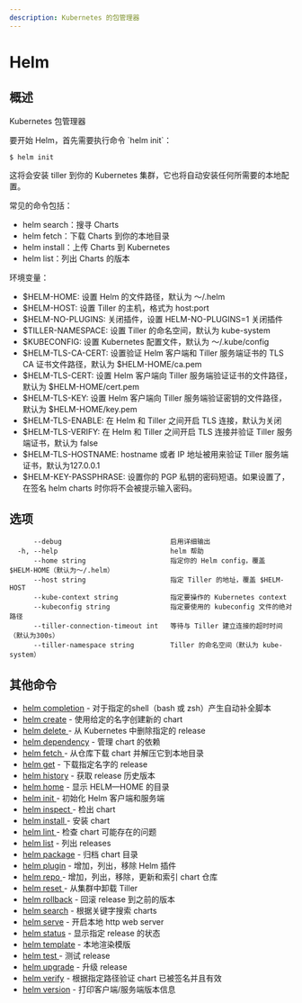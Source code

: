 ```yaml
---
description: Kubernetes 的包管理器
---
```


# Helm

## 概述

Kubernetes 包管理器

要开始 Helm，首先需要执行命令 \`helm init\`：

```text
$ helm init
```

这将会安装 tiller 到你的 Kubernetes 集群，它也将自动安装任何所需要的本地配置。

常见的命令包括：

* helm search：搜寻 Charts
* helm fetch：下载 Charts 到你的本地目录
* helm install：上传 Charts 到 Kubernetes
* helm list：列出 Charts 的版本

环境变量：

* $HELM-HOME: 设置 Helm 的文件路径，默认为 ～/.helm
* $HELM-HOST:  设置 Tiller 的主机，格式为 host:port
* $HELM-NO-PLUGINS: 关闭插件，设置 HELM-NO-PLUGINS=1 关闭插件
* $TILLER-NAMESPACE:  设置 Tiller 的命名空间，默认为 kube-system
* $KUBECONFIG:  设置 Kubernetes 配置文件，默认为 ～/.kube/config
* $HELM-TLS-CA-CERT:  设置验证 Helm 客户端和 Tiller 服务端证书的 TLS CA 证书文件路径，默认为  $HELM-HOME/ca.pem
* $HELM-TLS-CERT: 设置 Helm 客户端向 Tiller 服务端验证证书的文件路径，默认为  $HELM-HOME/cert.pem
* $HELM-TLS-KEY: 设置 Helm 客户端向 Tiller 服务端验证密钥的文件路径，默认为  $HELM-HOME/key.pem
* $HELM-TLS-ENABLE: 在 Helm 和 Tiller 之间开启 TLS 连接，默认为关闭
* $HELM-TLS-VERIFY: 在 Helm 和 Tiller 之间开启 TLS 连接并验证 Tiller 服务端证书，默认为 false
* $HELM-TLS-HOSTNAME: hostname 或者 IP 地址被用来验证 Tiller 服务端证书，默认为127.0.0.1
* $HELM-KEY-PASSPHRASE: 设置你的 PGP 私钥的密码短语。如果设置了，在签名 helm charts 时你将不会被提示输入密码。

## 选项

```text
      --debug                           启用详细输出
  -h, --help                            helm 帮助
      --home string                     指定你的 Helm config，覆盖 $HELM-HOME（默认为～/.helm）
      --host string                     指定 Tiller 的地址，覆盖 $HELM-HOST
      --kube-context string             指定要操作的 Kubernetes context
      --kubeconfig string               指定要使用的 kubeconfig 文件的绝对路径
      --tiller-connection-timeout int   等待与 Tiller 建立连接的超时时间（默认为300s）
      --tiller-namespace string         Tiller 的命名空间（默认为 kube-system）
```

## 其他命令



* [helm completion](helm-completion.md) - 对于指定的shell（bash 或 zsh）产生自动补全脚本
* [helm create](helm-create.md) - 使用给定的名字创建新的 chart
* [helm delete ](helm-delete.md)- 从 Kubernetes 中删除指定的 release
* [helm dependency](helm-dependency.md) - 管理 chart 的依赖
* [helm fetch ](helm-fetch.md)- 从仓库下载 chart 并解压它到本地目录
* [helm get](helm-get.md) - 下载指定名字的 release
* [helm history](helm-history.md) - 获取 release 历史版本
* [helm home](helm-home.md) - 显示 HELM—HOME 的目录
* [helm init ](helm-init.md)- 初始化 Helm 客户端和服务端
* [helm inspect ](helm-inspect.md)- 检出 chart
* [helm install ](helm-install.md)- 安装 chart
* [helm lint ](helm-lint.md)- 检查 chart 可能存在的问题 
* [helm list](helm-list.md) - 列出 releases
* [helm package](helm-package.md) - 归档 chart 目录
* [helm plugin](helm-plugin.md) - 增加，列出，移除 Helm 插件
* [helm repo ](helm-repo.md)- 增加，列出，移除，更新和索引 chart 仓库
* [helm reset ](helm-reset.md)- 从集群中卸载 Tiller
* [helm rollback](helm-rollback.md) - 回滚 release 到之前的版本
* [helm search](helm-search.md) - 根据关键字搜索 charts
* [helm serve](helm-serve.md) - 开启本地 http web server
* [helm status](helm-status.md) - 显示指定 release 的状态
* [helm template](helm-template.md) - 本地渲染模版
* [helm test ](helm-test.md)- 测试 release
* [helm upgrade](helm-upgrade.md) - 升级 release
* [helm verify](helm-verify.md) - 根据指定路径验证 chart 已被签名并且有效
* [helm version](helm-version.md) - 打印客户端/服务端版本信息








